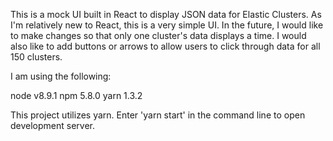This is a mock UI built in React to display JSON data for Elastic Clusters. As I'm relatively  new to React, this is a very simple UI. In the future, I would like to make changes so that only one cluster's data displays a time. I would also like to add buttons or arrows to allow users to click through data for all 150 clusters.

I am using the following:

node v8.9.1
npm 5.8.0
yarn 1.3.2

This project utilizes yarn. Enter 'yarn start' in the command line to open development server.
